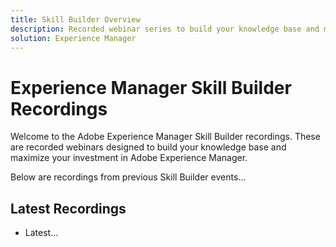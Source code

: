 ```yaml
---
title: Skill Builder Overview
description: Recorded webinar series to build your knowledge base and maximize your investment in Adobe Experience Manager 
solution: Experience Manager 
---
```


# Experience Manager Skill Builder Recordings

Welcome to the Adobe Experience Manager Skill Builder recordings. These are recorded webinars designed to build your knowledge base and maximize your investment in Adobe Experience Manager.

Below are recordings from previous Skill Builder events...

## Latest Recordings

* Latest...
